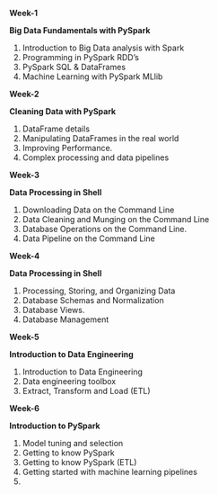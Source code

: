 
**Week-1**

**Big Data Fundamentals with PySpark**

<ol>
<li>Introduction to Big Data analysis with Spark</li>
<li>Programming in PySpark RDD’s</li>
<li>PySpark SQL & DataFrames</li>
<li>Machine Learning with PySpark MLlib</li>
</ol>

**Week-2**

**Cleaning Data with PySpark**

<ol>
<li>DataFrame details</li>
<li>Manipulating DataFrames in the real world</li>
<li>Improving Performance.</li>
<li>Complex processing and data pipelines</li>
</ol>

**Week-3**

**Data Processing in Shell**

<ol>
<li>Downloading Data on the Command Line</li>
<li>Data Cleaning and Munging on the Command Line</li>
<li>Database Operations on the Command Line.</li>
<li>Data Pipeline on the Command Line</li>
</ol>

**Week-4**

**Data Processing in Shell**

<ol>
<li>Processing, Storing, and Organizing Data</li>
<li>Database Schemas and Normalization</li>
<li>Database Views.</li>
<li>Database Management</li>
</ol>

**Week-5**

**Introduction to Data Engineering**

<ol>
<li>Introduction to Data Engineering</li>
<li>Data engineering toolbox</li>
<li>Extract, Transform and Load (ETL)</li>

</ol>

**Week-6**

**Introduction to PySpark**

<ol>
<li>Model tuning and selection</li>
<li>Getting to know PySpark</li>
<li>Getting to know PySpark (ETL)</li>
<li>Getting started with machine learning pipelines<li>
</ol>
